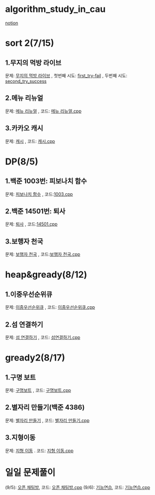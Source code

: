 # algorithm_study_in_cau

[notion](https://www.notion.so/Clug-51a058b7933540b197e13ff5c2e6315d)

sort 2(7/15)
============
1.무지의 먹방 라이브
--------------------------
문제: [무지의 먹방 라이브](https://school.programmers.co.kr/learn/courses/30/lessons/42891)
, 첫번째 시도: [first_try-fail](https://github.com/youngduck98/algorithm_study_in_cau/blob/6fc6286b1bce9468d22922a63cb15f2c067de170/%EB%AC%B4%EC%A7%80%EC%9D%98%20%EB%A8%B9%EB%B0%A9%20%EB%9D%BC%EC%9D%B4%EB%B8%8C1.cpp)
, 두번째 시도: [second_try_success](https://github.com/youngduck98/algorithm_study_in_cau/blob/6fc6286b1bce9468d22922a63cb15f2c067de170/%EB%AC%B4%EC%A7%80%EC%9D%98%20%EB%A8%B9%EB%B0%A9%20%EB%9D%BC%EC%9D%B4%EB%B8%8C2.cpp)

2.메뉴 리뉴얼
---------------
문제: [메뉴 리뉴얼](https://school.programmers.co.kr/learn/courses/30/lessons/72411)
, 코드: [메뉴 리뉴얼.cpp](https://github.com/youngduck98/algorithm_study_in_cau/blob/6fc6286b1bce9468d22922a63cb15f2c067de170/%EC%B9%B4%EC%B9%B4%EC%98%A4%20%EB%A9%94%EB%89%B4%20%EB%A6%AC%EB%89%B4%EC%96%BC.cpp)

3.카카오 캐시
--------------
문제: [캐시](https://school.programmers.co.kr/learn/courses/30/lessons/17680)
, 코드: [캐시.cpp](https://github.com/youngduck98/algorithm_study_in_cau/blob/6fc6286b1bce9468d22922a63cb15f2c067de170/%EC%B9%B4%EC%B9%B4%EC%98%A4%20%EC%BA%90%EC%8B%9C(%EA%B5%AC%ED%98%84).cpp)


DP(8/5)
=======
1.백준 1003번: 피보나치 함수
------------------------------
문제: [피보나치 함수](https://www.acmicpc.net/problem/1003)
, 코드:[1003.cpp](https://github.com/youngduck98/algorithm_study_in_cau/blob/3afcccf59b370eba67cf992c13a1a7a5945b0969/%EB%B0%B1%EC%A4%801003.cpp)

2.백준 14501번: 퇴사
--------------------------
문제: [퇴사](https://www.acmicpc.net/problem/14501)
, 코드:[14501.cpp](https://github.com/youngduck98/algorithm_study_in_cau/blob/3afcccf59b370eba67cf992c13a1a7a5945b0969/%EB%B0%B1%EC%A4%8014501.cpp)

3.보행자 천국
--------------------------
문제: [보행자 천국](https://school.programmers.co.kr/learn/courses/30/lessons/1832)
, 코드:[보행자 천국.cpp](https://github.com/youngduck98/algorithm_study_in_cau/blob/3afcccf59b370eba67cf992c13a1a7a5945b0969/%EB%B3%B4%ED%96%89%EC%9E%90%EC%B2%9C%EA%B5%AD.cpp)

heap&gready(8/12)
============
1.이중우선순위큐
---------------
문제: [이중우선순위큐](https://school.programmers.co.kr/learn/courses/30/lessons/42628)
, 코드: [이중우선순위큐.cpp](https://github.com/youngduck98/algorithm_study_in_cau/blob/94c09f26bf1f191eb7e37bdbf460dc9355ef158f/%EC%9D%B4%EC%A4%91%EC%9A%B0%EC%84%A0%EC%88%9C%EC%9C%84%ED%81%90.cpp)

2.섬 연결하기
----------------
문제: [섬 연결하기](https://school.programmers.co.kr/learn/courses/30/lessons/42861)
, 코드: [섬연결하기.cpp](https://github.com/youngduck98/algorithm_study_in_cau/blob/94c09f26bf1f191eb7e37bdbf460dc9355ef158f/%EC%84%AC%20%EC%97%B0%EA%B2%B0%ED%95%98%EA%B8%B0.cpp)

gready2(8/17)
===================
1.구명 보트
-------------
문제: [구명보트](https://school.programmers.co.kr/learn/courses/30/lessons/42885)
, 코드: [구명보트.cpp](https://github.com/youngduck98/algorithm_study_in_cau/blob/1c43e7086d027414f519aa9935438c2c2497fe34/%EA%B5%AC%EB%AA%85%EB%B3%B4%ED%8A%B8.cpp)

2.별자리 만들기(백준 4386)
--------------------------
문제: [별자리 만들기](https://www.acmicpc.net/problem/4386)
, 코드: [별자리 만들기.cpp](https://github.com/youngduck98/algorithm_study_in_cau/blob/master/%EB%B0%B1%EC%A4%804386.cpp)

3.지형이동
-------------
문제: [지형 이동](https://school.programmers.co.kr/learn/courses/30/lessons/62050)
. 코드: [지형 이동.cpp](https://github.com/youngduck98/algorithm_study_in_cau/blob/1c43e7086d027414f519aa9935438c2c2497fe34/%EC%A7%80%EC%97%AD%EC%9D%B4%EB%8F%99.cpp)

일일 문제풀이
=================================
(9/5): [오픈 채팅방](https://school.programmers.co.kr/learn/courses/30/lessons/42888), 코드: [오픈 채팅방.cpp](https://github.com/youngduck98/algorithm_study_in_cau/blob/ecf8f17d7d9f8e65dc4ff5db356943a20fe8c83b/%EC%98%A4%ED%94%88%EC%B1%84%ED%8C%85%EB%B0%A9.cpp)
(9/6): [기능연습](https://school.programmers.co.kr/learn/courses/30/lessons/42586), 코드: [기능연습.cpp](https://github.com/youngduck98/algorithm_study_in_cau/blob/2c64ca94f0c15339211c3fcdc96d939f75a1f34c/%EA%B8%B0%EB%8A%A5%EC%97%B0%EC%8A%B5.cpp)
